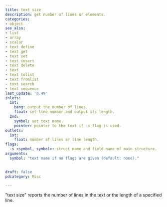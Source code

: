 ```yaml
---
title: text size
description: get number of lines or elements.
categories:
- object
see_also:
- list
- array
- scalar
- text define
- text get
- text set
- text insert
- text delete
- text
- text tolist
- text fromlist
- text search
- text sequence
last_update: '0.49'
inlets:
  1st:
    bang: output the number of lines.
    float: set line number and output its length.
  2nd:
    symbol: set text name.
    pointer: pointer to the text if -s flag is used.
outlets:
  1st:
    float: number of lines or line length.
flags:
  -s <symbol, symbol>: struct name and field name of main structure.
arguments:
  symbol: "text name if no flags are given (default: none)."

  
draft: false
pdcategory: Misc

---
```


"text size" reports the number of lines in the text or the length of a specified line.
